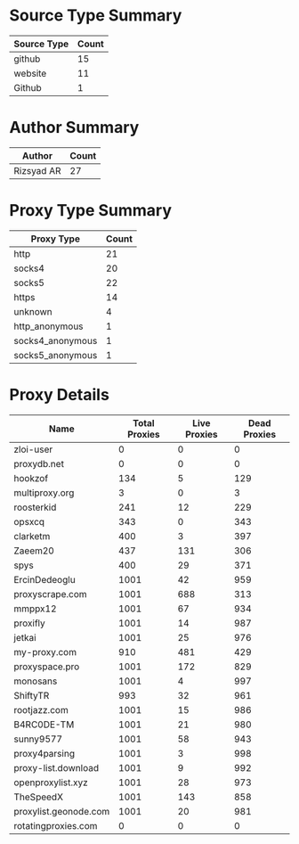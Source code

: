 # Source Type Summary

| Source Type | Count |
|-------------|-------|
| github | 15 |
| website | 11 |
| Github | 1 |


# Author Summary

| Author | Count |
|--------|-------|
| Rizsyad AR | 27 |


# Proxy Type Summary

| Proxy Type | Count |
|------------|-------|
| http | 21 |
| socks4 | 20 |
| socks5 | 22 |
| https | 14 |
| unknown | 4 |
| http_anonymous | 1 |
| socks4_anonymous | 1 |
| socks5_anonymous | 1 |


# Proxy Details

| Name | Total Proxies | Live Proxies | Dead Proxies |
|------|---------------|--------------|---------------|
| zloi-user | 0 | 0 | 0 |
| proxydb.net | 0 | 0 | 0 |
| hookzof | 134 | 5 | 129 |
| multiproxy.org | 3 | 0 | 3 |
| roosterkid | 241 | 12 | 229 |
| opsxcq | 343 | 0 | 343 |
| clarketm | 400 | 3 | 397 |
| Zaeem20 | 437 | 131 | 306 |
| spys | 400 | 29 | 371 |
| ErcinDedeoglu | 1001 | 42 | 959 |
| proxyscrape.com | 1001 | 688 | 313 |
| mmppx12 | 1001 | 67 | 934 |
| proxifly | 1001 | 14 | 987 |
| jetkai | 1001 | 25 | 976 |
| my-proxy.com | 910 | 481 | 429 |
| proxyspace.pro | 1001 | 172 | 829 |
| monosans | 1001 | 4 | 997 |
| ShiftyTR | 993 | 32 | 961 |
| rootjazz.com | 1001 | 15 | 986 |
| B4RC0DE-TM | 1001 | 21 | 980 |
| sunny9577 | 1001 | 58 | 943 |
| proxy4parsing | 1001 | 3 | 998 |
| proxy-list.download | 1001 | 9 | 992 |
| openproxylist.xyz | 1001 | 28 | 973 |
| TheSpeedX | 1001 | 143 | 858 |
| proxylist.geonode.com | 1001 | 20 | 981 |
| rotatingproxies.com | 0 | 0 | 0 |
